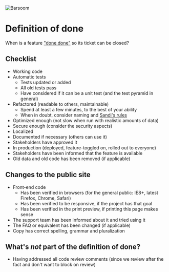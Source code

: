 ![Barsoom](http://barsoom.se/barsoom.png)

# Definition of done

When is a feature ["done done"](http://chrislema.com/what-is-done-done/) so its ticket can be closed?

## Checklist

* Working code
* Automatic tests
  * Tests updated or added
  * All old tests pass
  * Have considered if it can be a unit test (and the test pyramid in general)
* Refactored (readable to others, maintainable)
  * Spend at least a few minutes, to the best of your ability
  * When in doubt, consider naming and [Sandi's rules](https://gist.github.com/henrik/4509394)
* Optimized enough (not slow when run with realistic amounts of data)
* Secure enough (consider the security aspects)
* Localized
* Documented if necessary (others can use it)
* Stakeholders have approved it
* In production (deployed, feature-toggled on, rolled out to everyone)
* Stakeholders have been informed that the feature is available
* Old data and old code has been removed (if applicable)

## Changes to the public site

* Front-end code
  * Has been verified in browsers (for the general public: IE8+, latest Firefox, Chrome, Safari)
  * Has been verified to be responsive, if the project has that goal
  * Has been verified in the print preview, if printing this page makes sense
* The support team has been informed about it and tried using it
* The FAQ or equivalent has been changed (if applicable)
* Copy has correct spelling, grammar and pluralization

## What's *not* part of the definition of done?

* Having addressed all code review comments (since we review after the fact and don't want to block on review)
